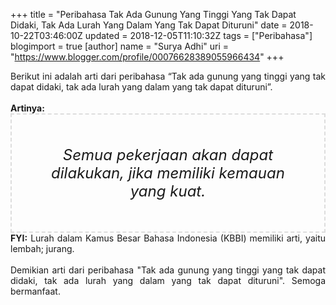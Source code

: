+++
title = "Peribahasa Tak Ada Gunung Yang Tinggi Yang Tak Dapat Didaki, Tak Ada Lurah Yang Dalam Yang Tak Dapat Dituruni"
date = 2018-10-22T03:46:00Z
updated = 2018-12-05T11:10:32Z
tags = ["Peribahasa"]
blogimport = true 
[author]
	name = "Surya Adhi"
	uri = "https://www.blogger.com/profile/00076628389055966434"
+++

<div dir="ltr" style="text-align: left;" trbidi="on"><div style="text-align: justify;">Berikut ini adalah arti dari peribahasa “Tak ada gunung yang tinggi yang tak dapat didaki, tak ada lurah yang dalam yang tak dapat dituruni”.</div><br /><div style="text-align: justify;"><b>Artinya:</b></div><div style="border: 2px dashed #ddd; font-size: 24px; height: auto; margin: 0 auto; padding: 50px; text-align: center; width: auto;"><i>Semua pekerjaan akan dapat dilakukan, jika memiliki kemauan yang kuat.</i></div><div style="text-align: justify;"><b>FYI:</b> Lurah dalam Kamus Besar Bahasa Indonesia (KBBI) memiliki arti, yaitu lembah; jurang.<br /><br /></div><div style="text-align: justify;">Demikian arti dari peribahasa "Tak ada gunung yang tinggi yang tak dapat didaki, tak ada lurah yang dalam yang tak dapat dituruni". Semoga bermanfaat.</div></div>
